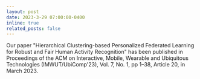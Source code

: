 ```yaml
---
layout: post
date: 2023-3-29 07:00:00-0400
inline: true
related_posts: false
---
```


Our paper "Hierarchical Clustering-based Personalized Federated Learning for Robust and Fair Human Activity Recognition" has been published in Proceedings of the ACM on Interactive, Mobile, Wearable and Ubiquitous Technologies (IMWUT/UbiComp'23), Vol. 7, No. 1, pp 1–38, Article 20, in March 2023.